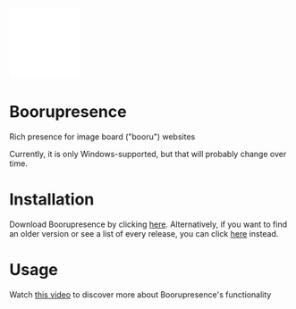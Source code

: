 <img src="assets/img/boorupresence.png" width=128 height=128>

# Boorupresence
Rich presence for image board ("booru") websites

Currently, it is only Windows-supported, but that will probably change over time.

# Installation
Download Boorupresence by clicking [here](https://github.com/Gapva/Boorupresence/releases/latest).
Alternatively, if you want to find an older version or see a list of every release, you can click [here](https://github.com/Gapva/Boorupresence/releases/) instead.

# Usage
Watch [this video](https://cdn.discordapp.com/attachments/849747102438391868/1172980862502064220/bpP2.mp4?ex=65624a8e&is=654fd58e&hm=aa600a380a2c5dc9ecb58500f3dbf3762c8afff68816e48aa9a7d343f36c99a3&)
to discover more about Boorupresence's functionality
